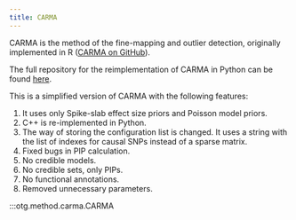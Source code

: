 ```yaml
---
title: CARMA
---
```


CARMA is the method of the fine-mapping and outlier detection, originally implemented in R ([CARMA on GitHub](https://github.com/ZikunY/CARMA)).

The full repository for the reimplementation of CARMA in Python can be found [here](https://github.com/hlnicholls/carmapy/tree/0.1.0).

This is a simplified version of CARMA with the following features:

1. It uses only Spike-slab effect size priors and Poisson model priors.
2. C++ is re-implemented in Python.
3. The way of storing the configuration list is changed. It uses a string with the list of indexes for causal SNPs instead of a sparse matrix.
4. Fixed bugs in PIP calculation.
5. No credible models.
6. No credible sets, only PIPs.
7. No functional annotations.
8. Removed unnecessary parameters.

:::otg.method.carma.CARMA
